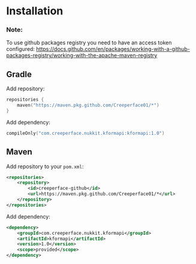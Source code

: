 # Installation

### Note: 
To use github packages registry you need to have an access token configured: https://docs.github.com/en/packages/working-with-a-github-packages-registry/working-with-the-apache-maven-registry

## Gradle

Add repository:

```kotlin
repositories {
    maven("https://maven.pkg.github.com/Creeperface01/*")
}
```

Add dependency:

```kotlin
compileOnly("com.creeperface.nukkit.kformapi:kformapi:1.0")
```

## Maven

Add repository to your `pom.xml`:

```xml
<repositories>
    <repository>
        <id>creeperface-github</id>
        <url>https://maven.pkg.github.com/Creeperface01/*</url>
    </repository>
</repositories>
```

Add dependency:

```xml
<dependency>
    <groupId>com.creeperface.nukkit.kformapi</groupId>
    <artifactId>kformapi</artifactId>
    <version>1.0</version>
    <scope>provided</scope>
</dependency>
```

